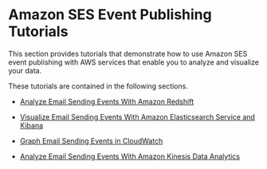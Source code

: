 # Amazon SES Event Publishing Tutorials<a name="event-publishing-tutorials"></a>

This section provides tutorials that demonstrate how to use Amazon SES event publishing with AWS services that enable you to analyze and visualize your data\.

These tutorials are contained in the following sections\. 

+ [Analyze Email Sending Events With Amazon Redshift](event-publishing-redshift.md)

+ [Visualize Email Sending Events With Amazon Elasticsearch Service and Kibana](event-publishing-elasticsearch.md)

+ [Graph Email Sending Events in CloudWatch](event-publishing-cloudwatch-tutorial.md)

+ [Analyze Email Sending Events With Amazon Kinesis Data Analytics](event-publishing-kinesis-analytics.md)